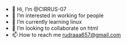- 👋 Hi, I’m @CIRRUS-07
- 👀 I’m interested in working for people
- 🌱 I’m currently learning linux
- 💞️ I’m looking to collaborate on html
- 📫 How to reach me rudraaa657@gmail.com

<!---
CIRRUS-07/CIRRUS-07 is a ✨ special ✨ repository because its `README.md` (this file) appears on your GitHub profile.
You can click the Preview link to take a look at your changes.
--->
